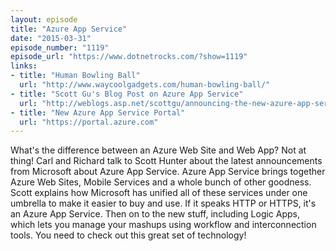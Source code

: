 ```yaml
---
layout: episode
title: "Azure App Service"
date: "2015-03-31"
episode_number: "1119"
episode_url: "https://www.dotnetrocks.com/?show=1119"
links:
- title: "Human Bowling Ball"
  url: "http://www.waycoolgadgets.com/human-bowling-ball/"
- title: "Scott Gu's Blog Post on Azure App Service"
  url: "http://weblogs.asp.net/scottgu/announcing-the-new-azure-app-service"
- title: "New Azure App Service Portal"
  url: "https://portal.azure.com"
---
```


What's the difference between an Azure Web Site and Web App? Not at thing! Carl and Richard talk to Scott Hunter about the latest announcements from Microsoft about Azure App Service. Azure App Service brings together Azure Web Sites, Mobile Services and a whole bunch of other goodness. Scott explains how Microsoft has unified all of these services under one umbrella to make it easier to buy and use. If it speaks HTTP or HTTPS, it's an Azure App Service. Then on to the new stuff, including Logic Apps, which lets you manage your mashups using workflow and interconnection tools. You need to check out this great set of technology!

